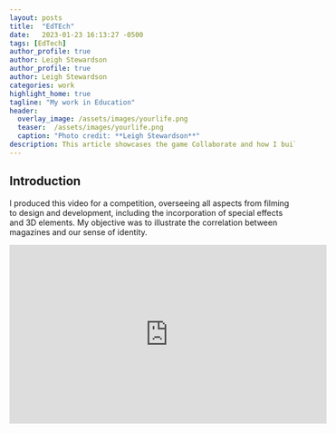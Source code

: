 ```yaml
---
layout: posts
title:  "EdTEch"
date:   2023-01-23 16:13:27 -0500
tags: [EdTech]
author_profile: true
author: Leigh Stewardson
author_profile: true
author: Leigh Stewardson
categories: work
highlight_home: true
tagline: "My work in Education"
header:
  overlay_image: /assets/images/yourlife.png
  teaser:  /assets/images/yourlife.png
  caption: "Photo credit: **Leigh Stewardson**"
description: This article showcases the game Collaborate and how I build it.
---
```


## Introduction
I produced this video for a competition, overseeing all aspects from filming to design and development, including the incorporation of special effects and 3D elements. My objective was to illustrate the correlation between magazines and our sense of identity.

<iframe width="560" height="315" src="https://www.youtube.com/embed/OfBKDwCyi7w?si=U1O5vPJ_5yvMAufz" title="YouTube video player" frameborder="0" allow="accelerometer; autoplay; clipboard-write; encrypted-media; gyroscope; picture-in-picture; web-share" allowfullscreen></iframe>
